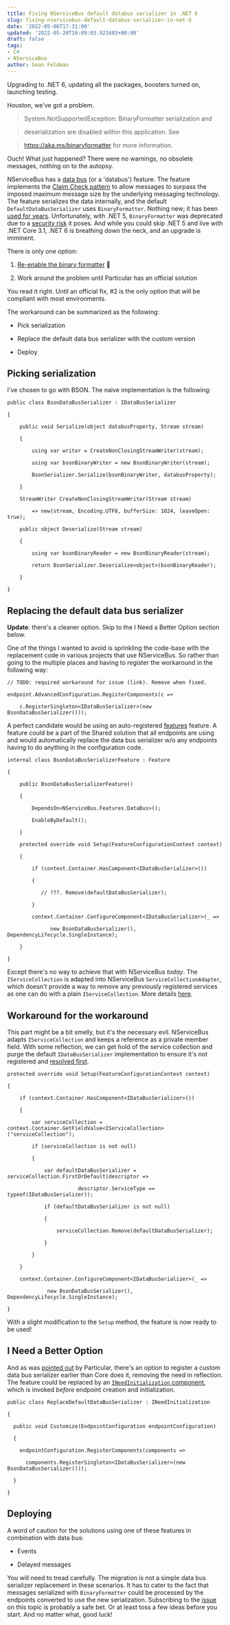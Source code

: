 ```yaml
---
title: Fixing NServiceBus default databus serializer in .NET 6
slug: fixing-nservicebus-default-databus-serializer-in-net-6
date: '2022-05-06T17:31:00'
updated: '2022-05-20T16:09:03.921603+00:00'
draft: false
tags:
- C#
- NServiceBus
author: Sean Feldman
---
```

Upgrading to .NET 6, updating all the packages, boosters turned on, launching testing.

Houston, we've got a problem.

> System.NotSupportedException:  BinaryFormatter serialization and
> deserialization are disabled within this application. See
> https://aka.ms/binaryformatter for more information.

Ouch! What just happened? There were no warnings, no obsolete messages, nothing on to the autopsy.

NServiceBus has a [data bus](https://docs.particular.net/nservicebus/messaging/databus/) (or a 'databus') feature. The feature implements the [Claim Check pattern](https://docs.microsoft.com/en-us/azure/architecture/patterns/claim-check) to allow messages to surpass the imposed maximum message size by the underlying messaging technology. The feature serializes the data internally, and the default `DefaultDataBusSerializer` uses `BinaryFormatter`. Nothing new; it has been [used for years](https://github.com/Particular/NServiceBus/blame/a510c214806540d920de10ed81b50f191129fbed/src/databus/NServiceBus.Databus/DefaultDatabusSerializer.cs#L6). Unfortunately, with .NET 5, `BinaryFormatter` was deprecated due to a [security risk](https://docs.microsoft.com/en-ca/dotnet/standard/serialization/binaryformatter-security-guide) it poses. And while you could skip .NET 5 and live with .NET Core 3.1, .NET 6 is breathing down the neck, and an upgrade is imminent.

There is only one option:

 1. [Re-enable the binary formatter](https://docs.microsoft.com/en-us/dotnet/core/compatibility/core-libraries/5.0/binaryformatter-serialization-obsolete) 🦨
 1. Work around the problem until Particular has an official solution

You read it right. Until an official fix, #2 is the only option that will be compliant with most environments.

The workaround can be summarized as the following:

 - Pick serialization
 - Replace the default data bus serializer with the custom version
 - Deploy

## Picking serialization

I've chosen to go with BSON. The naive implementation is the following:

```
public class BsonDataBusSerializer : IDataBusSerializer
{
    public void Serialize(object databusProperty, Stream stream)
    {
        using var writer = CreateNonClosingStreamWriter(stream);
        using var bsonBinaryWriter = new BsonBinaryWriter(stream);
        BsonSerializer.Serialize(bsonBinaryWriter, databusProperty);
    }
    StreamWriter CreateNonClosingStreamWriter(Stream stream)
        => new(stream, Encoding.UTF8, bufferSize: 1024, leaveOpen: true);
    public object Deserialize(Stream stream)
    {
        using var bsonBinaryReader = new BsonBinaryReader(stream);
        return BsonSerializer.Deserialize<object>(bsonBinaryReader);
    }
}
```

## Replacing the default data bus serializer

**Update**: there's a cleaner option. Skip to the I Need a Better Option section below.

One of the things I wanted to avoid is sprinkling the code-base with the replacement code in various projects that use NServiceBus. So rather than going to the multiple places and having to register the workaround in the following way:

```
// TODO: required workaround for issue (link). Remove when fixed.
endpoint.AdvancedConfiguration.RegisterComponents(c => 
    c.RegisterSingleton<IDataBusSerializer>(new BsonDataBusSerializer()));
```

A perfect candidate would be using an auto-registered [features](https://docs.particular.net/nservicebus/pipeline/features) feature. A feature could be a part of the Shared solution that all endpoints are using and would automatically replace the data bus serializer w/o any endpoints having to do anything in the configuration code.

```
internal class BsonDataBusSerializerFeature : Feature
{
    public BsonDataBusSerializerFeature()
    {
        DependsOn<NServiceBus.Features.DataBus>();
        EnableByDefault();
    }
    protected override void Setup(FeatureConfigurationContext context)
    {
        if (context.Container.HasComponent<IDataBusSerializer>())
        {
           // ???. Remove(defaultDataBusSerializer);
        }
        context.Container.ConfigureComponent<IDataBusSerializer>(_ => 
              new BsonDataBusSerializer(), DependencyLifecycle.SingleInstance);
    }
}
```

Except there's no way to achieve that with NServiceBus _today_. The `IServiceCollection` is adapted into NServiceBus `ServiceCollectionAdapter`, which doesn't provide a way to remove any previously registered services as one can do with a plain `IServiceCollection`. More details [here](https://github.com/Particular/NServiceBus/issues/6374#issuecomment-1119799315).

## Workaround for the workaround

This part might be a bit smelly, but it's the necessary evil. NServiceBus adapts `IServiceCollection` and keeps a reference as a private member field. With some reflection, we can get hold of the service collection and purge the default `IDataBusSerializer` implementation to ensure it's not registered and [resolved first](https://github.com/Particular/NServiceBus/issues/6374#issuecomment-1114447110).

```
protected override void Setup(FeatureConfigurationContext context)
{
	if (context.Container.HasComponent<IDataBusSerializer>())
	{
		var serviceCollection = context.Container.GetFieldValue<IServiceCollection>("serviceCollection");
		if (serviceCollection is not null)
		{
			var defaultDataBusSerializer = serviceCollection.FirstOrDefault(descriptor =>
                       descriptor.ServiceType == typeof(IDataBusSerializer));
			if (defaultDataBusSerializer is not null)
			{
				serviceCollection.Remove(defaultDataBusSerializer);
			}
		}
	}
	context.Container.ConfigureComponent<IDataBusSerializer>(_ => 
             new BsonDataBusSerializer(), DependencyLifecycle.SingleInstance);
}
```

With a slight modification to the `Setup` method, the feature is now ready to be used!

## I Need a Better Option

And as was [pointed out](https://github.com/Particular/NServiceBus/issues/6374#issuecomment-1129634358) by Particular, there's an option to register a custom data bus serializer earlier than Core does it, removing the need in reflection. The feature could be replaced by an [`INeedInitialization` component](https://docs.particular.net/nservicebus/lifecycle/ineedinitialization), which is invoked _before_ endpoint creation and initialization.

```
public class ReplaceDefaultDataBusSerializer : INeedInitialization
{
  public void Customize(EndpointConfiguration endpointConfiguration)
  {
    endpointConfiguration.RegisterComponents(components =>
      components.RegisterSingleton<IDataBusSerializer>(new BsonDataBusSerializer()));
  }
}
```

## Deploying

A word of caution for the solutions using one of these features in combination with data bus:
- Events
- Delayed messages

You will need to tread carefully. The migration is not a simple data bus serializer replacement in these scenarios. It has to cater to the fact that messages serialized with `BinaryFormatter` could be processed by the endpoints converted to use the new serialization. Subscribing to the [issue](https://github.com/Particular/NServiceBus/issues/6058) on this topic is probably a safe bet. Or at least toss a few ideas before you start. And no matter what, good luck!
